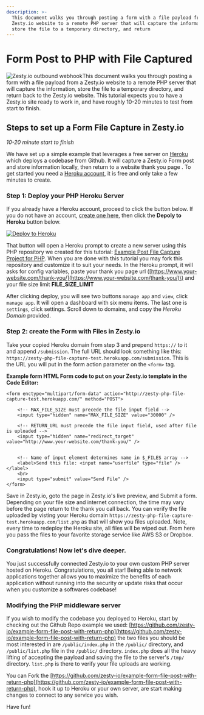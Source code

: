 ```yaml
---
description: >-
  This document walks you through posting a form with a file payload from a
  Zesty.io website to a remote PHP server that will capture the information,
  store the file to a temporary directory, and return
---
```


# Form Post to PHP with File Captured

![Zesty.io outbound webhook](https://wyp1jm.media.zestyio.com/zestyio-outbound-webhook.png)This document walks you through posting a form with a file payload from a Zesty.io website to a remote PHP server that will capture the information, store the file to a temporary directory, and return back to the Zesty.io website. This tutorial expects you to have a Zesty.io site ready to work in, and have roughly 10-20 minutes to test from start to finish.

## Steps to set up a Form File Capture in Zesty.io

_10-20 minute start to finish_

We have set up a simple example that leverages a free server on [Heroku](https://www.heroku.com/) which deploys a codebase from Github. It will capture a Zesty.io Form post and store information locally, then return to a website thank you page . To get started you need a [Heroku account](https://signup.heroku.com/), it is free and only take a few minutes to create.

### Step 1: Deploy your PHP Heroku Server

If you already have a Heroku account, proceed to click the button below. If you do not have an account, [create one here](https://signup.heroku.com/), then click the **Depoly to Heroku** button below.

[![Deploy to Heroku](https://www.herokucdn.com/deploy/button.png)](https://heroku.com/deploy?template=https://github.com/zesty-io/example-form-file-post-with-return-php)

That button will open a Heroku prompt to create a new server using this PHP repository we created for this tutorial: [Example Post File Capture Project for PHP](https://github.com/zesty-io/example-form-file-post-with-return-php). When you are done with this tutorial you may fork this repository and customize it to suit your needs. In the Heroku prompt, it will asks for config variables, paste your thank you page url \([https://www.your-website.com/thank-you/](https://www.your-website.com/thank-you/)\) and your file size limit **FILE\_SIZE\_LIMIT**

After clicking deploy, you will see two buttons `manage app` and `view`, click `manage app`. It will open a dashboard with six menu items. The last one is `settings`, click settings. Scroll down to domains, and copy the _Heroku Domain_ provided.

### Step 2: create the Form with Files in Zesty.io

Take your copied Heroku domain from step 3 and prepend `https://` to it and append `/submission`. The full URL should look something like this: `https://zesty-php-file-capture-test.herokuapp.com/submission`. This is the URL you will put in the form action parameter on the `<form>` tag.

**Example form HTML Form code to put on your Zesty.io template in the Code Editor:**

```text
<form enctype="multipart/form-data" action="http://zesty-php-file-capture-test.herokuapp.com/" method="POST">
    
    <!-- MAX_FILE_SIZE must precede the file input field -->
    <input type="hidden" name="MAX_FILE_SIZE" value="30000" />
    
    <!-- RETURN_URL must precede the file input field, used after file is uploaded -->
    <input type="hidden" name="redirect_target" value="http://www.your-website.com/thank-you/" />
    
    
    <!-- Name of input element determines name in $_FILES array -->
    <label>Send this file: <input name="userfile" type="file" /></label>
    <br>
    <input type="submit" value="Send File" />
</form>
```

Save in Zesty.io, goto the page in Zesty.io's live preview, and Submit a form. Depending on your file size and internet connection, the time may vary before the page return to the thank you call back. You can verify the file uploaded by visting your Heroku domain `https://zesty-php-file-capture-test.herokuapp.com/list.php` as that will show you files uploaded. Note, every time to redeploy the Heroku site, all files will be wiped out. From here you pass the files to your favorite storage service like AWS S3 or Dropbox.

### Congratulations! Now let's dive deeper.

You just successfully connected Zesty.io to your own custom PHP server hosted on Heroku. Congratulations, you all star! Being able to network applications together allows you to maximize the benefits of each application without running into the security or update risks that occur when you customize a softwares codebase!

### Modifying the PHP middleware server

If you wish to modify the codebase you deployed to Heroku, start by checking out the Github Repo example we used: [https://github.com/zesty-io/example-form-file-post-with-return-php](https://github.com/zesty-io/example-form-file-post-with-return-php) the two files you should be most interested in are `/public/index.php` in the `/public/` directory, and `/public/list.php` file in the `/public/` directory. `index.php` does all the heavy lifting of accepting the payload and saving the file to the server's `/tmp/` directory. `list.php` is there to verify your file uploads are working.

You can Fork the [https://github.com/zesty-io/example-form-file-post-with-return-php](https://github.com/zesty-io/example-form-file-post-with-return-php), hook it up to Heroku or your own server, are start making changes to connect to any service you wish.

Have fun!

